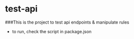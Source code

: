 # test-api

###This is the project to test api endpoints & manipulate rules

* to run, check the script in package.json
